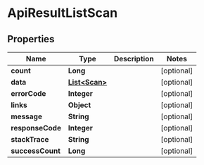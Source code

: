 
# ApiResultListScan

## Properties
Name | Type | Description | Notes
------------ | ------------- | ------------- | -------------
**count** | **Long** |  |  [optional]
**data** | [**List&lt;Scan&gt;**](Scan.md) |  |  [optional]
**errorCode** | **Integer** |  |  [optional]
**links** | **Object** |  |  [optional]
**message** | **String** |  |  [optional]
**responseCode** | **Integer** |  |  [optional]
**stackTrace** | **String** |  |  [optional]
**successCount** | **Long** |  |  [optional]



